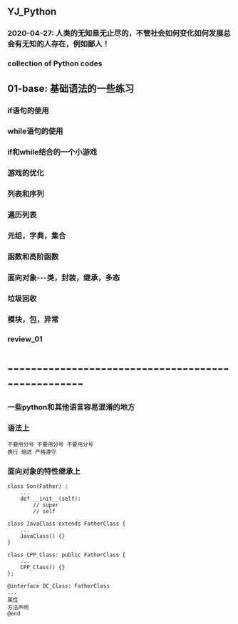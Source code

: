 ## YJ_Python
### 2020-04-27: 人类的无知是无止尽的，不管社会如何变化如何发展总会有无知的人存在，例如鄙人！

### collection of Python codes

## 01-base: 基础语法的一些练习
### if语句的使用

### while语句的使用

### if和while结合的一个小游戏

### 游戏的优化

### 列表和序列

### 遍历列表

### 元组，字典，集合

### 函数和高阶函数

### 面向对象---类，封装，继承，多态

### 垃圾回收

### 模块，包，异常

### review_01











# ---------------------------------------------------
### 一些python和其他语言容易混淆的地方
### 语法上
	不要用分号 不要用分号 不要用分号
	换行 缩进 严格遵守
### 面向对象的特性继承上
	class Son(Father) :
		...
		def __init__(self):
			// super
			// self

	class JavaClass extends FatherClass {
		...
		JavaClass() {}
	}

	class CPP_Class: public FatherClass {
		...
		CPP_Class() {}
	};

	@interface OC_Class: FatherClass
	... 
	属性
	方法声明
	@end


